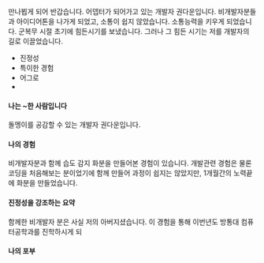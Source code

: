 만나뵙게 되어 반갑습니다. 어뎁터가 되어가고 있는 개발자 권다운입니다. 비개발자분들과 아이디어톤을 나가게 되었고, 소통이 쉽지 않았습니다. 소통능력을 키우게 되었습니다. 군복무 시절 초기에 힘든시기를 보냈습니다. 그러나 그 힘든 시기는 저를 개발자의 길로 이끌었습니다.

- 진정성
- 특이한 경험
- 어그로
- 

#### 나는 ~한 사람입니다
돌멩이를 공감할 수 있는 개발자 권다운입니다.
#### 나의 경험
비개발자분과 함께 습도 감지 화분을 만들어본 경험이 있습니다. 개발관련 경험은 물론 코딩을 처음해보는 분이었기에 함께 만들어 과정이 쉽지는 않았지만, 1개월간의 노력끝에 화분을 만들었습니다.    
#### 진정성을 강조하는 요약
함께한 비개발자 분은 사실 저의 아버지셨습니다. 이 경험을 통해 이번년도 방통대 컴퓨터공학과를 진학하시게 되 

#### 나의 포부

